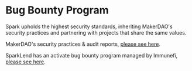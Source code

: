 # Bug Bounty Program

Spark upholds the highest security standards, inheriting MakerDAO's security practices and partnering with projects that share the same values.

MakerDAO's security practices & audit reports, [please see here](https://security.makerdao.com/).



SparkLend has an activate bug bounty program managed by Immunefi, [please see here](https://immunefi.com/bounty/sparklend/).
